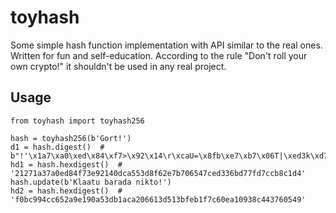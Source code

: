 # toyhash

Some simple hash function implementation with API similar to the real ones. Written for fun and self-education.
According to the rule "Don't roll your own crypto!" it shouldn't be used in any real project.

## Usage
```python3
from toyhash import toyhash256

hash = toyhash256(b'Gort!')
d1 = hash.digest()  # b"!'\x1a7\xa0\xed\x84\xf7>\x92\x14\r\xcaU=\x8fb\xe7\xb7\x06T|\xed3k\xd7\x7f\xd7\xcc\xb8\xc1\xd4"
hd1 = hash.hexdigest()  # '21271a37a0ed84f73e92140dca553d8f62e7b706547ced336bd77fd7ccb8c1d4'
hash.update(b'Klaatu barada nikto!')
hd2 = hash.hexdigest()  # 'f0bc994cc652a9e190a53db1aca206613d513bfeb1f7c60ea10938c443760549'
```
